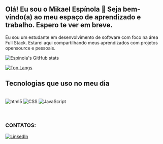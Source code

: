 ## Olá! Eu sou o Mikael Espínola 👋 Seja bem-vindo(a) ao meu espaço de aprendizado e trabalho. Espero te ver em breve. 

Eu sou um estudante em desenvolvimento de software com foco na área Full Stack. Estarei aqui compartilhando meus aprendizados com projetos opensource e pessoais.
<div>

![Espinola's GitHub stats](https://github-readme-stats.vercel.app/api?username=mikael-espinola&show_icons=true&theme=radical)

[![Top Langs](https://github-readme-stats.vercel.app/api/top-langs/?username=mikael-espinola&layout=compact)](https://github.com/anuraghazra/github-readme-stats)
</div>

## Tecnologias que uso no meu dia

<div style="display: inline_block"><br/>
    <img align="center" alt="html5" src="https://img.shields.io/badge/HTML5-E34F26?style=for-the-badge&logo=html5&logoColor=white" />
    <img align="center" alt="CSS" src="https://img.shields.io/badge/CSS3-1572B6?style=for-the-badge&logo=css3&logoColor=white" />
    <img align="center" alt="JavaScript" src="https://img.shields.io/badge/JavaScript-F7DF1E?style=for-the-badge&logo=javascript&logoColor=black" />
<!--     <img align="center" alt="Node.js" src="https://img.shields.io/badge/Node.js-43853D?style=for-the-badge&logo=node.js&logoColor=white" />    -->
</div><br/><br/>

### CONTATOS:
[![LinkedIn](https://img.shields.io/badge/LinkedIn-0077B5?style=for-the-badge&logo=linkedin&logoColor=white)](https://www.linkedin.com/in/mikaelespinola/)
